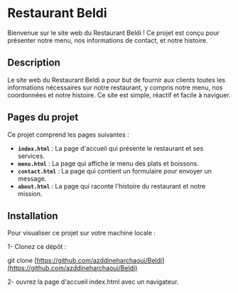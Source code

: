 # Restaurant Beldi

Bienvenue sur le site web du Restaurant Beldi ! Ce projet est conçu pour présenter notre menu, nos informations de contact, et notre histoire.


## Description

Le site web du Restaurant Beldi a pour but de fournir aux clients toutes les informations nécessaires sur notre restaurant, y compris notre menu, nos coordonnées et notre histoire. Ce site est simple, réactif et facile à naviguer.

## Pages du projet

Ce projet comprend les pages suivantes :

- **`index.html`** : La page d'accueil qui présente le restaurant et ses services.
- **`menu.html`** : La page qui affiche le menu des plats et boissons.
- **`contact.html`** : La page qui contient un formulaire pour envoyer un message.
- **`about.html`** : La page qui raconte l'histoire du restaurant et notre mission.

## Installation

Pour visualiser ce projet sur votre machine locale :

1- Clonez ce dépôt :
   
   git clone [https://github.com/azddineharchaoui/Beldi](https://github.com/azddineharchaoui/Beldi)

2- ouvrez la page d'accueil index.html avec un navigateur. 
